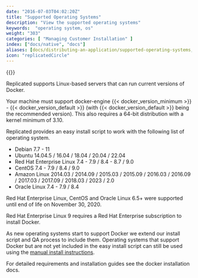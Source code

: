 ```yaml
---
date: "2016-07-03T04:02:20Z"
title: "Supported Operating Systems"
description: "View the supported operating systems"
keywords:  "operating system, os"
weight: "303"
categories: [ "Managing Customer Installation" ]
index: ["docs/native", "docs"]
aliases: [docs/distributing-an-application/supported-operating-systems,/docs/native/packaging-an-application/supported-operating-systems/]
icon: "replicatedCircle"
---
```


{{<legacynotice name="native">}}

Replicated supports Linux-based servers that can run current versions of Docker.

Your machine must support docker-engine {{< docker_version_minimum >}} - {{< docker_version_default >}} (with {{< docker_version_default >}} being the recommended version). This also requires a 64-bit distribution with a kernel minimum of 3.10.

Replicated provides an easy install script to work with the following list of operating system.

- Debian 7.7 - 11
- Ubuntu 14.04.5 / 16.04 / 18.04 / 20.04 / 22.04
- Red Hat Enterprise Linux 7.4 - 7.9 / 8.4 - 8.7 / 9.0
- CentOS 7.4 - 7.9 / 8.4 / 9.0
- Amazon Linux 2014.03 / 2014.09 / 2015.03 / 2015.09 / 2016.03 / 2016.09 / 2017.03 / 2017.09 / 2018.03 / 2023 / 2.0
- Oracle Linux 7.4 - 7.9 / 8.4

Red Hat Enterprise Linux, CentOS and Oracle Linux 6.5+ were supported until end of life on November 30, 2020.

Red Hat Enterprise Linux 9 requires a Red Hat Enterprise subscription to install Docker.

As new operating systems start to support Docker we extend our install script and QA process to include them.  Operating systems that support Docker but are not yet included in the easy install script can still be used using the [manual install instructions](/docs/native/packaging-an-application/installing-manually/).

For detailed requirements and installation guides see the docker installation docs.

